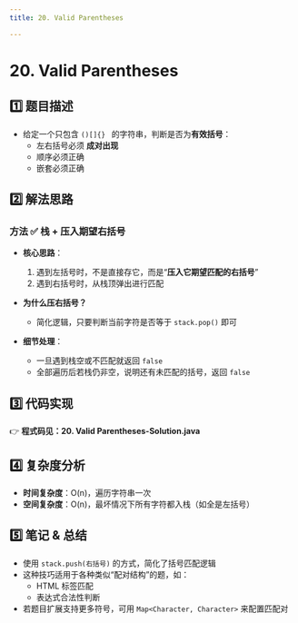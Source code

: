 ```yaml
---
title: 20. Valid Parentheses

---
```


# 20. Valid Parentheses

## 1️⃣ 题目描述
- 给定一个只包含 `()[]{} ` 的字符串，判断是否为**有效括号**：
  - 左右括号必须 **成对出现**
  - 顺序必须正确
  - 嵌套必须正确

## 2️⃣ 解法思路
### 方法 ✅ 栈 + 压入期望右括号
- **核心思路**：
  1. 遇到左括号时，不是直接存它，而是“**压入它期望匹配的右括号**”
  2. 遇到右括号时，从栈顶弹出进行匹配
- **为什么压右括号？**
  - 简化逻辑，只要判断当前字符是否等于 `stack.pop()` 即可

- **细节处理**：
  - 一旦遇到栈空或不匹配就返回 `false`
  - 全部遍历后若栈仍非空，说明还有未匹配的括号，返回 `false`

## 3️⃣ 代码实现
👉 **程式码见：20. Valid Parentheses-Solution.java**

## 4️⃣ 复杂度分析
- **时间复杂度**：O(n)，遍历字符串一次
- **空间复杂度**：O(n)，最坏情况下所有字符都入栈（如全是左括号）

## 5️⃣ 笔记 & 总结
- 使用 `stack.push(右括号)` 的方式，简化了括号匹配逻辑
- 这种技巧适用于各种类似“配对结构”的题，如：
  - HTML 标签匹配
  - 表达式合法性判断
- 若题目扩展支持更多符号，可用 `Map<Character, Character>` 来配置匹配对